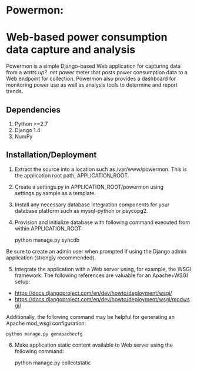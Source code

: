 # Powermon:
# Web-based power consumption data capture and analysis

Powermon is a simple Django-based Web application for capturing data from a
*watts up? .net* power meter that posts power consumption data to a Web endpoint
for collection.  Powermon also provides a dashboard for monitoring power use
as well as analysis tools to determine and report trends.

## Dependencies

1. Python >=2.7
2. Django 1.4
3. NumPy

## Installation/Deployment

1. Extract the source into a location such as /var/www/powermon. This is the
application root path, APPLICATION_ROOT.

2. Create a settings.py in APPLICATION_ROOT/powermon using settings.py.sample
as a template.

3. Install any necessary database integration components for your database
platform such as mysql-python or psycopg2.

4. Provision and initialize database with following command executed from
within APPLICATION_ROOT:

    python manage.py syncdb

  Be sure to create an admin user when prompted if using the Django admin
application (strongly recommended).

5. Integrate the application with a Web server using, for example, the WSGI
framework. The following references are valuable for an Apache+WSGI setup:

  * https://docs.djangoproject.com/en/dev/howto/deployment/wsgi/
  * https://docs.djangoproject.com/en/dev/howto/deployment/wsgi/modwsgi/

  Additionally, the following command may be helpful for generating an Apache
mod_wsgi configuration:

    python manage.py genapachecfg

6. Make application static content available to Web server using the following
command:

    python manage.py collectstatic
